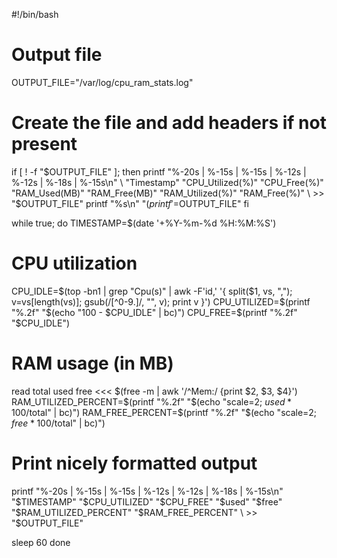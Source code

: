 #!/bin/bash

# Output file
OUTPUT_FILE="/var/log/cpu_ram_stats.log"

# Create the file and add headers if not present
if [ ! -f "$OUTPUT_FILE" ]; then
  printf "%-20s | %-15s | %-15s | %-12s | %-12s | %-18s | %-15s\n" \
    "Timestamp" "CPU_Utilized(%)" "CPU_Free(%)" "RAM_Used(MB)" "RAM_Free(MB)" "RAM_Utilized(%)" "RAM_Free(%)" \
    >> "$OUTPUT_FILE"
  printf "%s\n" "$(printf '=%.0s' {1..120})" >> "$OUTPUT_FILE"
fi

while true; do
  TIMESTAMP=$(date '+%Y-%m-%d %H:%M:%S')

  # CPU utilization
  CPU_IDLE=$(top -bn1 | grep "Cpu(s)" | awk -F'id,' '{ split($1, vs, ","); v=vs[length(vs)]; gsub(/[^0-9.]/, "", v); print v }')
  CPU_UTILIZED=$(printf "%.2f" "$(echo "100 - $CPU_IDLE" | bc)")
  CPU_FREE=$(printf "%.2f" "$CPU_IDLE")

  # RAM usage (in MB)
  read total used free <<< $(free -m | awk '/^Mem:/ {print $2, $3, $4}')
  RAM_UTILIZED_PERCENT=$(printf "%.2f" "$(echo "scale=2; $used*100/$total" | bc)")
  RAM_FREE_PERCENT=$(printf "%.2f" "$(echo "scale=2; $free*100/$total" | bc)")

  # Print nicely formatted output
  printf "%-20s | %-15s | %-15s | %-12s | %-12s | %-18s | %-15s\n" \
    "$TIMESTAMP" "$CPU_UTILIZED" "$CPU_FREE" "$used" "$free" "$RAM_UTILIZED_PERCENT" "$RAM_FREE_PERCENT" \
    >> "$OUTPUT_FILE"

  sleep 60
done
